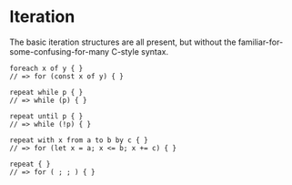 # Iteration

The basic iteration structures are all present, but without the familiar-for-some-confusing-for-many C-style syntax.

```
foreach x of y { }
// => for (const x of y) { }

repeat while p { }
// => while (p) { }

repeat until p { }
// => while (!p) { }

repeat with x from a to b by c { }
// => for (let x = a; x <= b; x += c) { }

repeat { }
// => for ( ; ; ) { }
```
